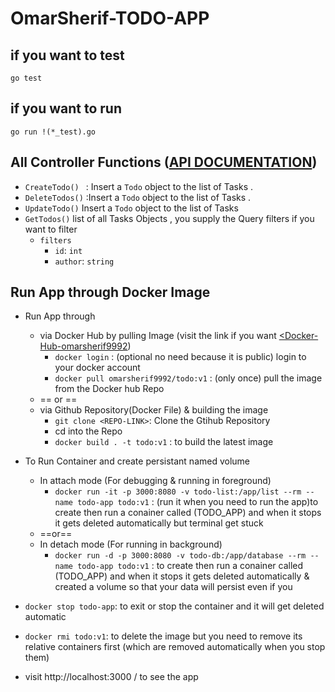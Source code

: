 # OmarSherif-TODO-APP

## if you want to test
```
go test
```

## if you want to run

```
go run !(*_test).go
```


## All Controller Functions ([API DOCUMENTATION](http://localhost:8080/swagger/doc.json))

* `CreateTodo() ` : Insert a `Todo` object to the list of Tasks .
* `DeleteTodos()` :Insert a `Todo` object to the list of Tasks .
* `UpdateTodo()` Insert a `Todo` object to the list of Tasks
* `GetTodos()` list of all Tasks Objects , you supply the Query filters if you want to filter
  * `filters`
    * `id`: `int`
    * `author`: `string`  



## Run App through Docker Image 

* Run App through
  * via Docker Hub by pulling Image (visit the link if you want [<Docker-Hub-omarsherif9992](https://hub.docker.com/repository/docker/omarsherif9992/todo/general))
    * `docker login` : (optional no need because it is public) login to your docker account
    * `docker pull omarsherif9992/todo:v1` : (only once) pull the image from the Docker hub Repo
  * == or ==
  * via Github Repository(Docker File) & building the image
    * `git clone <REPO-LINK>`: Clone the Gtihub Repository 
    * cd into the Repo
    * `docker build . -t todo:v1` : to build the latest image 

  
* To Run Container and create persistant named volume
  * In attach mode (For debugging & running in foreground)
    * `docker run -it -p 3000:8080 -v todo-list:/app/list --rm --name todo-app todo:v1` : (run it when you need to run the app)to create then run a conainer called (TODO_APP) and when it stops it gets deleted automatically but terminal get stuck
  * ==or==
  * In detach mode (For running in background)
    * `docker run -d -p 3000:8080 -v todo-db:/app/database --rm --name todo-app todo:v1` : to create then run a conainer called (TODO_APP) and when it stops it gets deleted automatically & created a volume so that your data will persist even if you 

* `docker stop todo-app`: to exit or stop the container and it will get deleted automatic
* `docker rmi todo:v1`: to delete the image but you need to remove its relative containers first (which are removed automatically when you stop them)

* visit http://localhost:3000 / to see the app
